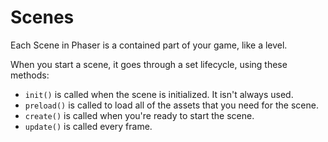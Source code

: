 # Scenes

Each Scene in Phaser is a contained part of your game, like a level.

When you start a scene, it goes through a set lifecycle, using these methods:

-   `init()` is called when the scene is initialized. It isn't always used.
-   `preload()` is called to load all of the assets that you need for the scene.
-   `create()` is called when you're ready to start the scene.
-   `update()` is called every frame.

<!--
0---|--10|----|--20|----|--30|----|--40|----|--50|----|--60|----|--70|----|--80|
-->

